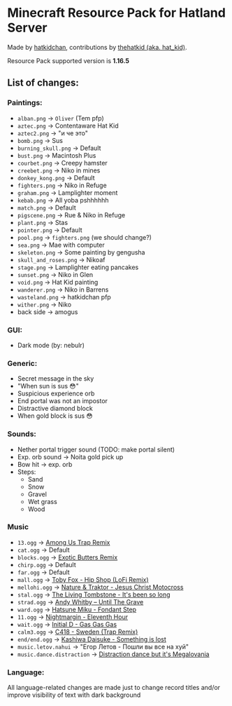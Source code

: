 # Minecraft Resource Pack for Hatland Server

Made by [hatkidchan](https://github.com/hatkidchan), contributions by [thehatkid (aka. hat\_kid)](https://github.com/thehatkid).

Resource Pack supported version is __1.16.5__

## List of changes:
### Paintings:
 * `alban.png` -> `Oliver` (Tem pfp)
 * `aztec.png` -> Contentaware Hat Kid
 * `aztec2.png` -> "и че это"
 * `bomb.png` -> Sus
 * `burning_skull.png` -> Default
 * `bust.png` -> Macintosh Plus
 * `courbet.png` -> Creepy hamster
 * `creebet.png` -> Niko in mines
 * `donkey_kong.png` -> Default
 * `fighters.png` -> Niko in Refuge
 * `graham.png` -> Lamplighter moment
 * `kebab.png` -> All yoba pshhhhhh
 * `match.png` -> Default
 * `pigscene.png` -> Rue & Niko in Refuge
 * `plant.png` -> Stas
 * `pointer.png` -> Default
 * `pool.png` -> `fighters.png` (we should change?)
 * `sea.png` -> Mae with computer
 * `skeleton.png` -> Some painting by gengusha
 * `skull_and_roses.png` -> Nikoaf
 * `stage.png` -> Lamplighter eating pancakes
 * `sunset.png` -> Niko in Glen
 * `void.png` -> Hat Kid painting
 * `wanderer.png` -> Niko in Barrens
 * `wasteland.png` -> hatkidchan pfp
 * `wither.png` -> Niko
 * back side -> amogus

### GUI:
 * Dark mode (by: nebulr)

### Generic:
 * Secret message in the sky
 * "When sun is sus :flushed:"
 * Suspicious experience orb
 * End portal was not an impostor
 * Distractive diamond block
 * When gold block is sus :flushed:

### Sounds:
 * Nether portal trigger sound (TODO: make portal silent)
 * Exp. orb sound -> Noita gold pick up
 * Bow hit -> exp. orb
 * Steps:
   * Sand
   * Snow
   * Gravel
   * Wet grass
   * Wood

### Music
 * `13.ogg` -> [Among Us Trap Remix](http://youtu.be/grd-K33tOSM)
 * `cat.ogg` -> Default
 * `blocks.ogg` -> [Exotic Butters Remix](https://youtu.be/kY1kbCDwHIg)
 * `chirp.ogg` -> Default
 * `far.ogg` -> Default
 * `mall.ogg` -> [Toby Fox - Hip Shop (LoFi Remix)](https://youtu.be/BiaFMRv7Ct8)
 * `mellohi.ogg` -> [Nature & Traktor - Jesus Christ Motocross](https://youtu.be/At6JxWg7Rk8)
 * `stal.ogg` -> [The Living Tombstone - It's been so long](https://youtu.be/dy9ugPD6_AE)
 * `strad.ogg` -> [Andy Whitby – Until The Grave](https://youtu.be/aUh0-eFm_nM)
 * `ward.ogg` -> [Hatsune Miku - Fondant Step](https://youtu.be/vNhvnj33foU)
 * `11.ogg` -> [Nightmargin - Eleventh Hour](https://youtu.be/pVX8bdYCAUo)
 * `wait.ogg` -> [Initial D - Gas Gas Gas](https://youtu.be/atuFSv2bLa8)
 * `calm3.ogg` -> [C418 - Sweden (Trap Remix)](https://youtu.be/rgZ56QGwxp0)
 * `end/end.ogg` -> [Kashiwa Daisuke - Something is lost](https://youtu.be/UZ5PJij0lGI)
 * `music.letov.nahui` -> "Егор Летов - Пошли вы все на хуй"
 * `music.dance.distraction` -> [Distraction dance but it's Megalovania](https://youtu.be/SvTWKhmVous)

### Language:
All language-related changes are made just to change record titles and/or
improve visibility of text with dark background
